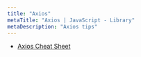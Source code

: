 ```yaml
---
title: "Axios"
metaTitle: "Axios | JavaScript - Library"
metaDescription: "Axios tips"
---
```


- [Axios Cheat Sheet](https://kapeli.com/cheat_sheets/Axios.docset/Contents/Resources/Documents/index)
